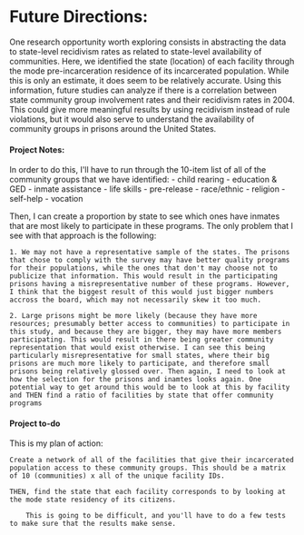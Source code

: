 # Future Directions: 
One research opportunity worth exploring consists in abstracting the data to state-level recidivism rates as related to state-level availability of communities. Here, we identified the state (location) of each facility through the mode pre-incarceration residence of its incarcerated population. While this is only an estimate, it does seem to be relatively accurate. Using this information, future studies can analyze if there is a correlation between state community group involvement rates and their recidivism rates in 2004. This could give more meaningful results by using recidivism instead of rule violations, but it would also serve to understand the availability of community groups in prisons around the United States.


#### Project Notes: 
In order to do this, I'll have to run through the 10-item list of all of the community groups that we have identified:
    - child rearing
    - education & GED
    - inmate assistance
    - life skills
    - pre-release
    - race/ethnic
    - religion
    - self-help
    - vocation

Then, I can create a proportion by state to see which ones have inmates that are most likely to participate in these programs. The only problem that I see with that approach is the following:

    1. We may not have a representative sample of the states. The prisons that chose to comply with the survey may have better quality programs for their populations, while the ones that don't may choose not to publicize that information. This would result in the participating prisons having a misrepresentative number of these programs. However, I think that the biggest result of this would just bigger numbers accross the board, which may not necessarily skew it too much. 

    2. Large prisons might be more likely (because they have more resources; presumably better access to communities) to participate in this study, and because they are bigger, they may have more members participating. This would result in there being greater community representation that would exist otherwise. I can see this being particularly misrepresentative for small states, where their big prisons are much more likely to participate, and therefore small prisons being relatively glossed over. Then again, I need to look at how the selection for the prisons and inamtes looks again. One potential way to get around this would be to look at this by facility and THEN find a ratio of facilities by state that offer community programs

#### Project to-do 

This is my plan of action:

    Create a network of all of the facilities that give their incarcerated population access to these community groups. This should be a matrix of 10 (communities) x all of the unique facility IDs. 

    THEN, find the state that each facility corresponds to by looking at the mode state residency of its citizens. 
    
        This is going to be difficult, and you'll have to do a few tests to make sure that the results make sense. 
